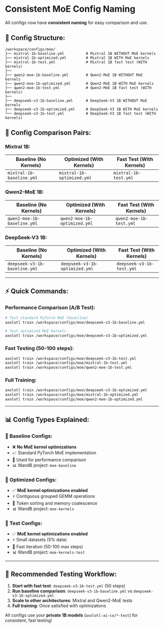 # Consistent MoE Config Naming

All configs now have **consistent naming** for easy comparison and use.

## **📁 Config Structure:**

```
/workspace/configs/moe/
├── mixtral-1b-baseline.yml          # Mixtral 1B WITHOUT MoE kernels  
├── mixtral-1b-optimized.yml         # Mixtral 1B WITH MoE kernels
├── mixtral-1b-test.yml              # Mixtral 1B fast test (WITH kernels)
├── 
├── qwen2-moe-1b-baseline.yml        # Qwen2-MoE 1B WITHOUT MoE kernels
├── qwen2-moe-1b-optimized.yml       # Qwen2-MoE 1B WITH MoE kernels  
├── qwen2-moe-1b-test.yml            # Qwen2-MoE 1B fast test (WITH kernels)
├──
├── deepseek-v3-1b-baseline.yml      # DeepSeek-V3 1B WITHOUT MoE kernels
├── deepseek-v3-1b-optimized.yml     # DeepSeek-V3 1B WITH MoE kernels
└── deepseek-v3-1b-test.yml          # DeepSeek-V3 1B fast test (WITH kernels)
```

## **🔄 Config Comparison Pairs:**

### **Mixtral 1B:**
| **Baseline (No Kernels)** | **Optimized (With Kernels)** | **Fast Test (With Kernels)** |
|---------------------------|-------------------------------|------------------------------|
| `mixtral-1b-baseline.yml` | `mixtral-1b-optimized.yml` | `mixtral-1b-test.yml` |

### **Qwen2-MoE 1B:**
| **Baseline (No Kernels)** | **Optimized (With Kernels)** | **Fast Test (With Kernels)** |
|---------------------------|-------------------------------|------------------------------|
| `qwen2-moe-1b-baseline.yml` | `qwen2-moe-1b-optimized.yml` | `qwen2-moe-1b-test.yml` |

### **DeepSeek-V3 1B:**
| **Baseline (No Kernels)** | **Optimized (With Kernels)** | **Fast Test (With Kernels)** |
|---------------------------|-------------------------------|------------------------------|
| `deepseek-v3-1b-baseline.yml` | `deepseek-v3-1b-optimized.yml` | `deepseek-v3-1b-test.yml` |

---

## **⚡ Quick Commands:**

### **Performance Comparison (A/B Test):**
```bash
# Test standard PyTorch MoE (baseline)
axolotl train /workspace/configs/moe/deepseek-v3-1b-baseline.yml

# Test optimized MoE kernels  
axolotl train /workspace/configs/moe/deepseek-v3-1b-optimized.yml
```

### **Fast Testing (50-100 steps):**
```bash
axolotl train /workspace/configs/moe/deepseek-v3-1b-test.yml
axolotl train /workspace/configs/moe/mixtral-1b-test.yml
axolotl train /workspace/configs/moe/qwen2-moe-1b-test.yml
```

### **Full Training:**
```bash
axolotl train /workspace/configs/moe/deepseek-v3-1b-optimized.yml
axolotl train /workspace/configs/moe/mixtral-1b-optimized.yml
axolotl train /workspace/configs/moe/qwen2-moe-1b-optimized.yml
```

---

## **📊 Config Types Explained:**

### **🔸 Baseline Configs:**
- ❌ **No MoE kernel optimizations**
- 📈 Standard PyTorch MoE implementation  
- 🎯 Used for performance comparison
- 📊 WandB project: `moe-baseline`

### **🔸 Optimized Configs:**
- ✅ **MoE kernel optimizations enabled**
- ⚡ Contiguous grouped GEMM operations
- 🚀 Token sorting and memory coalescence
- 📊 WandB project: `moe-kernels`

### **🔸 Test Configs:**
- ✅ **MoE kernel optimizations enabled**
- ⚡ Small datasets (5% data)
- 🏃 Fast iteration (50-100 max steps)
- 📊 WandB project: `moe-kernels-test`

---

## **🎯 Recommended Testing Workflow:**

1. **Start with fast test**: `deepseek-v3-1b-test.yml` (50 steps)
2. **Run baseline comparison**: `deepseek-v3-1b-baseline.yml` vs `deepseek-v3-1b-optimized.yml`
3. **Scale to other architectures**: Mixtral and Qwen2-MoE tests
4. **Full training**: Once satisfied with optimizations

All configs use your **private 1B models** (`axolotl-ai-co/*-test`) for consistent, fast testing!